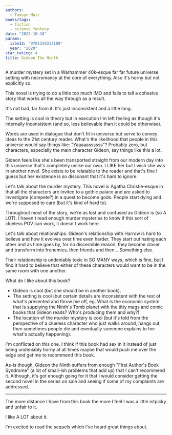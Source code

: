 ```yaml
---
authors:
  - Tamsyn Muir
books/tags:
  - fiction
  - science fantasy
date: "2023-10-18"
params:
  isbn13: "9781250313188"
  year: "2020"
star_rating: 4
title: Gideon The Ninth
---
```


A murder mystery set in a Warhammer 40k-esque far far future universe setting with necromancy at the core of everything. Also it's horny but not explicitly so.

This novel is trying to do a little too much IMO and fails to tell a cohesive story that works all the way through as a result.

It's not bad, far from it. It's just inconsistent and a little long.

<!--more-->

The setting is cool in theory but in execution I'm left feeling as though it's internally inconsistent (and so, less believable than it could be otherwise).

Words are used in dialogue that don't fit in universe but serve to convey ideas to the 21st century reader. What's the likelihood that people in this universe would say things like: "Yaaaaassssss"? Probably zero, but characters, especially the main character Gideon, say things like this a lot.

Gideon feels like she's been transported straight from our modern day into this universe that's completely unlike our own. I LIKE her but I wish she was in another novel. She exists to be relatable to the reader and that's fine I guess but her existence is so dissonant that it's hard to ignore.

Let's talk about the murder mystery. This novel is Agatha Christie-esque in that all the characters are invited to a gothic palace and are asked to investigate (compete?) in a quest to become gods. People start dying and we're supposed to care (but it's kind of hard to).

Throughout most of the story, we're as lost and confused as Gideon is (so A LOT). I haven't read enough murder mysteries to know if this sort of clueless POV can work, it doesn't work here.

Let's talk about relationships. Gideon's relationship with Harrow is hard to believe and how it evolves over time even harder. They start out hating each other and as time goes by, for no discernible reason, they become closer and transform into frenemies, then friends and then... Something else.

Their relationship is undeniably toxic in SO MANY ways, which is fine, but I find it hard to believe that either of these characters would want to be in the same room with one another.

What do I like about this book?

- Gideon is cool (but she should be in another book).
- The setting is cool (but certain details are inconsistent with the rest of what's presented and throw me off, eg. What is the economic system that is supplying the Ninth's Tomb planet with the titty mags and comic books that Gideon reads? Who's producing them and why?)
- The location of the murder mystery is cool (but it's told from the perspective of a clueless character who just walks around, hangs out, then sometimes people die and eventually someone explains to her what's actually happening).

I'm conflicted on this one. I think if this book had sex in it instead of just being undeniably horny at all times maybe that would push me over the edge and get me to recommend this book.

As-is though, Gideon the Ninth suffers from enough "First Author's Book Syndrome" (a lot of small-ish problems that add up) that I can't recommend it. Although, it's got enough going for it that I would consider getting the second novel in the series on sale and seeing if some of my complaints are addressed.

---

The more distance I have from this book the more I feel I was a little nitpicky and unfair to it.

I like A LOT about it.

I'm excited to read the sequels which I've heard great things about.
